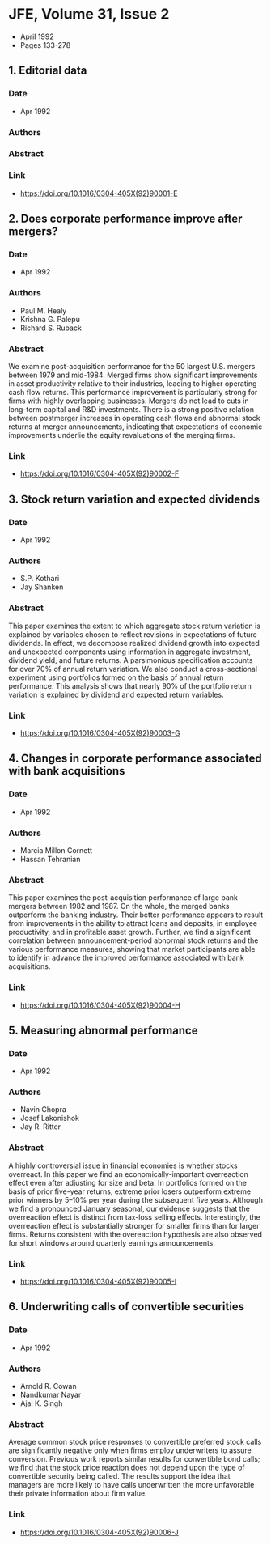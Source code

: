 # JFE, Volume 31, Issue 2
- April 1992
- Pages 133-278

## 1. Editorial data
### Date
- Apr 1992
### Authors
### Abstract

### Link
- https://doi.org/10.1016/0304-405X(92)90001-E

## 2. Does corporate performance improve after mergers?
### Date
- Apr 1992
### Authors
- Paul M. Healy
- Krishna G. Palepu
- Richard S. Ruback
### Abstract
We examine post-acquisition performance for the 50 largest U.S. mergers between 1979 and mid-1984. Merged firms show significant improvements in asset productivity relative to their industries, leading to higher operating cash flow returns. This performance improvement is particularly strong for firms with highly overlapping businesses. Mergers do not lead to cuts in long-term capital and R&D investments. There is a strong positive relation between postmerger increases in operating cash flows and abnormal stock returns at merger announcements, indicating that expectations of economic improvements underlie the equity revaluations of the merging firms.
### Link
- https://doi.org/10.1016/0304-405X(92)90002-F

## 3. Stock return variation and expected dividends
### Date
- Apr 1992
### Authors
- S.P. Kothari
- Jay Shanken
### Abstract
This paper examines the extent to which aggregate stock return variation is explained by variables chosen to reflect revisions in expectations of future dividends. In effect, we decompose realized dividend growth into expected and unexpected components using information in aggregate investment, dividend yield, and future returns. A parsimonious specification accounts for over 70% of annual return variation. We also conduct a cross-sectional experiment using portfolios formed on the basis of annual return performance. This analysis shows that nearly 90% of the portfolio return variation is explained by dividend and expected return variables.
### Link
- https://doi.org/10.1016/0304-405X(92)90003-G

## 4. Changes in corporate performance associated with bank acquisitions
### Date
- Apr 1992
### Authors
- Marcia Millon Cornett
- Hassan Tehranian
### Abstract
This paper examines the post-acquisition performance of large bank mergers between 1982 and 1987. On the whole, the merged banks outperform the banking industry. Their better performance appears to result from improvements in the ability to attract loans and deposits, in employee productivity, and in profitable asset growth. Further, we find a significant correlation between announcement-period abnormal stock returns and the various performance measures, showing that market participants are able to identify in advance the improved performance associated with bank acquisitions.
### Link
- https://doi.org/10.1016/0304-405X(92)90004-H

## 5. Measuring abnormal performance
### Date
- Apr 1992
### Authors
- Navin Chopra
- Josef Lakonishok
- Jay R. Ritter
### Abstract
A highly controversial issue in financial economies is whether stocks overreact. In this paper we find an economically-important overreaction effect even after adjusting for size and beta. In portfolios formed on the basis of prior five-year returns, extreme prior losers outperform extreme prior winners by 5–10% per year during the subsequent five years. Although we find a pronounced January seasonal, our evidence suggests that the overreaction effect is distinct from tax-loss selling effects. Interestingly, the overreaction effect is substantially stronger for smaller firms than for larger firms. Returns consistent with the overeaction hypothesis are also observed for short windows around quarterly earnings announcements.
### Link
- https://doi.org/10.1016/0304-405X(92)90005-I

## 6. Underwriting calls of convertible securities
### Date
- Apr 1992
### Authors
- Arnold R. Cowan
- Nandkumar Nayar
- Ajai K. Singh
### Abstract
Average common stock price responses to convertible preferred stock calls are significantly negative only when firms employ underwriters to assure conversion. Previous work reports similar results for convertible bond calls; we find that the stock price reaction does not depend upon the type of convertible security being called. The results support the idea that managers are more likely to have calls underwritten the more unfavorable their private information about firm value.
### Link
- https://doi.org/10.1016/0304-405X(92)90006-J

